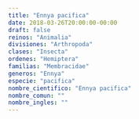 ```yaml
---
title: "Ennya pacifica"
date: 2018-03-26T20:00:00-00:00
draft: false
reinos: "Animalia"
divisiones: "Arthropoda"
clases: "Insecta"
ordenes: "Hemiptera"
familias: "Membracidae"
generos: "Ennya"
especie: "pacifica"
nombre_cientifico: "Ennya pacifica"
nombre_comun: ""
nombre_ingles: ""
---
```

